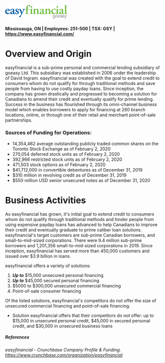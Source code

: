 ![easyfinancial logo](easyfinancial_logo.png)

#### Mississauga, ON | Employees: 251-500 | TSX: GSY | https://www.easyfinancial.com/

# **Overview and Origin**

easyfinancial is a sub-prime personal and commercial lending subsidiary of goeasy Ltd. This subsidiary was established in 2006 under the leadership of David Ingram. easyfinancial was created with the goal to extend credit to consumers whom do not qualify for through traditional methods and save people from having to use costly payday loans. Since inception, the company has grown drastically and progressed to becoming a solution for Canadians to amend their credit and eventually qualify for prime lending. Success in the business has flourished through its omni-channel business model which enables borrowers to apply for financing at 260 branch locations, online, or through one of their retail and merchant point-of-sale partnerships. 

### **Sources of Funding for Operations:**

* 14,354,462 average outstanding publicly traded common shares on the Toronto Stock Exchange as of February 2, 2020
* 270,054 deferred stock units as of February 2, 2020
* 392,966 restricted stock units as of February 2, 2020
* 471,503 stock options as of February 2, 2020
* $41,712,000 in convertible debentures as of December 31, 2019
* $310 million in revolving credit as of December 31, 2019
* $550 million USD senior unsecured notes as of December 31, 2020

# **Business Activities**

As easyfinancial has grown, it's initial goal to extend credit to consumers whom do not qualify through traditional methods and hinder people from using expensive payday loans has advanced to help Canadians to improve their credit and eventually graduate to prime caliber loan solutions. easyfinancial's target customers are sub-prime Canadian borrowers, and small-to-mid-sized corporations. There were 9.4 million sub-prime borrowers and 1,201,356 small-to-mid-sized corporations in 2019. Since inception, easyfinancial has served more than 450,000 customers and issued over $3.9 billion in loans.

easyfinancial offers a variety of solutions:

1) __*Up to*__ $15,000 unsecured personal financing
2) __*Up to*__ $45,000 secured personal financing
3) $5000 to $300,000 unsecured commercial financing
4) Point-of-sale consumer financing

Of the listed solutions, easyfinancial's competitors do not offer the size of unsecured commercial financing and point-of-sale financing.  

* Solution easyfinancial offers that their competitors do not offer: up to $15,000 in unsecured personal credit, $45,000 in secured personal credit, and $30,000 in unsecured business loans

##### **References**
###### *easyfinancial - Crunchbase Company Profile & Funding*. https://www.crunchbase.com/organization/easyfinancial
 